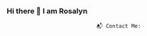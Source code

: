 ### Hi there 👋 I am Rosalyn
<!-- banner -->
<!-- about me -->


<div align="center">

<!-- skills -->
<!-- <h4>Languages</h4>
<h4>Frameworks</h4> -->
	📬 Contact Me:
<!-- socials/contact -->
<!-- linkedIn/certs -->   
</div>



<!--
**RosalynS78/RosalynS78** is a ✨ _special_ ✨ repository because its `README.md` (this file) appears on your GitHub profile.

Here are some ideas to get you started:

- 🔭 I’m currently working on ...
- 🌱 I’m currently learning ...
- 👯 I’m looking to collaborate on ...
- 🤔 I’m looking for help with ...
- 💬 Ask me about ...
- 📫 How to reach me: ...
- 😄 Pronouns: ...
- ⚡ Fun fact: ...
-->
